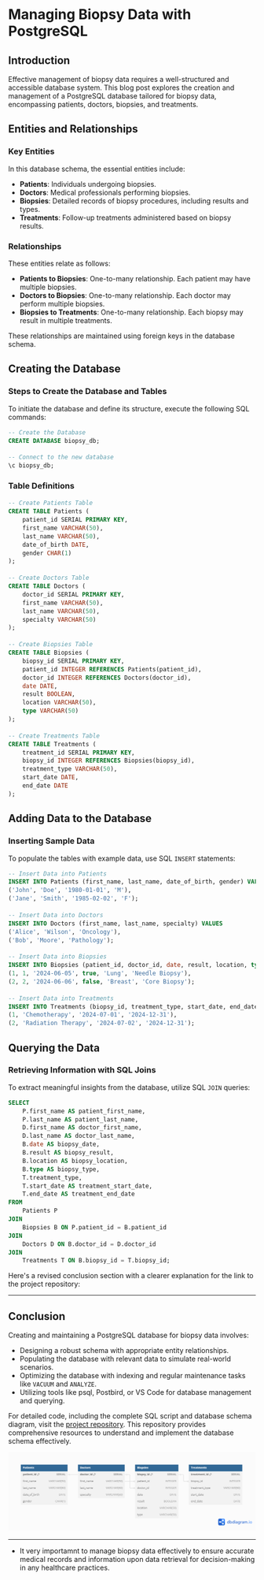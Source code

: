 
# Managing Biopsy Data with PostgreSQL

## Introduction

Effective management of biopsy data requires a well-structured and accessible database system. This blog post explores the creation and management of a PostgreSQL database tailored for biopsy data, encompassing patients, doctors, biopsies, and treatments.

## Entities and Relationships

### Key Entities

In this database schema, the essential entities include:

- **Patients**: Individuals undergoing biopsies.
- **Doctors**: Medical professionals performing biopsies.
- **Biopsies**: Detailed records of biopsy procedures, including results and types.
- **Treatments**: Follow-up treatments administered based on biopsy results.

### Relationships

These entities relate as follows:

- **Patients to Biopsies**: One-to-many relationship. Each patient may have multiple biopsies.
- **Doctors to Biopsies**: One-to-many relationship. Each doctor may perform multiple biopsies.
- **Biopsies to Treatments**: One-to-many relationship. Each biopsy may result in multiple treatments.

These relationships are maintained using foreign keys in the database schema.

## Creating the Database

### Steps to Create the Database and Tables

To initiate the database and define its structure, execute the following SQL commands:

```sql
-- Create the Database
CREATE DATABASE biopsy_db;

-- Connect to the new database
\c biopsy_db;
```

### Table Definitions

```sql
-- Create Patients Table
CREATE TABLE Patients (
    patient_id SERIAL PRIMARY KEY,
    first_name VARCHAR(50),
    last_name VARCHAR(50),
    date_of_birth DATE,
    gender CHAR(1)
);

-- Create Doctors Table
CREATE TABLE Doctors (
    doctor_id SERIAL PRIMARY KEY,
    first_name VARCHAR(50),
    last_name VARCHAR(50),
    specialty VARCHAR(50)
);

-- Create Biopsies Table
CREATE TABLE Biopsies (
    biopsy_id SERIAL PRIMARY KEY,
    patient_id INTEGER REFERENCES Patients(patient_id),
    doctor_id INTEGER REFERENCES Doctors(doctor_id),
    date DATE,
    result BOOLEAN,
    location VARCHAR(50),
    type VARCHAR(50)
);

-- Create Treatments Table
CREATE TABLE Treatments (
    treatment_id SERIAL PRIMARY KEY,
    biopsy_id INTEGER REFERENCES Biopsies(biopsy_id),
    treatment_type VARCHAR(50),
    start_date DATE,
    end_date DATE
);
```

## Adding Data to the Database

### Inserting Sample Data

To populate the tables with example data, use SQL `INSERT` statements:

```sql
-- Insert Data into Patients
INSERT INTO Patients (first_name, last_name, date_of_birth, gender) VALUES 
('John', 'Doe', '1980-01-01', 'M'),
('Jane', 'Smith', '1985-02-02', 'F');

-- Insert Data into Doctors
INSERT INTO Doctors (first_name, last_name, specialty) VALUES 
('Alice', 'Wilson', 'Oncology'),
('Bob', 'Moore', 'Pathology');

-- Insert Data into Biopsies
INSERT INTO Biopsies (patient_id, doctor_id, date, result, location, type) VALUES 
(1, 1, '2024-06-05', true, 'Lung', 'Needle Biopsy'),
(2, 2, '2024-06-06', false, 'Breast', 'Core Biopsy');

-- Insert Data into Treatments
INSERT INTO Treatments (biopsy_id, treatment_type, start_date, end_date) VALUES 
(1, 'Chemotherapy', '2024-07-01', '2024-12-31'),
(2, 'Radiation Therapy', '2024-07-02', '2024-12-31');
```

## Querying the Data

### Retrieving Information with SQL Joins

To extract meaningful insights from the database, utilize SQL `JOIN` queries:

```sql
SELECT
    P.first_name AS patient_first_name,
    P.last_name AS patient_last_name,
    D.first_name AS doctor_first_name,
    D.last_name AS doctor_last_name,
    B.date AS biopsy_date,
    B.result AS biopsy_result,
    B.location AS biopsy_location,
    B.type AS biopsy_type,
    T.treatment_type,
    T.start_date AS treatment_start_date,
    T.end_date AS treatment_end_date
FROM
    Patients P
JOIN
    Biopsies B ON P.patient_id = B.patient_id
JOIN
    Doctors D ON B.doctor_id = D.doctor_id
JOIN
    Treatments T ON B.biopsy_id = T.biopsy_id;
```

Here's a revised conclusion section with a clearer explanation for the link to the project repository:

---

## Conclusion

Creating and maintaining a PostgreSQL database for biopsy data involves:

- Designing a robust schema with appropriate entity relationships.
- Populating the database with relevant data to simulate real-world scenarios.
- Optimizing the database with indexing and regular maintenance tasks like `VACUUM` and `ANALYZE`.
- Utilizing tools like psql, Postbird, or VS Code for database management and querying.

For detailed code, including the complete SQL script and database schema diagram, visit the [project repository](https://github.com/sunshine1247474/biopsy_db). This repository provides comprehensive resources to understand and implement the database schema effectively.

![Database Schema](https://github.com/sunshine1247474/biopsy_db/blob/main/Diagram.png)

---

* It very importamnt to manage biopsy data effectively to ensure accurate medical records and information upon data retrieval for decision-making in any healthcare practices.
